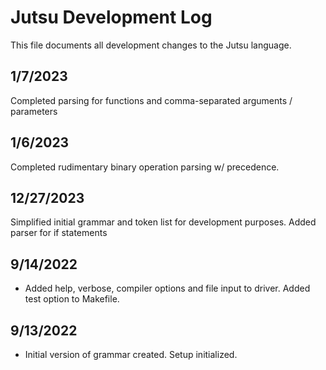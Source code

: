 # Jutsu Development Log
This file documents all development changes to the Jutsu language.

## 1/7/2023

Completed parsing for functions and comma-separated arguments / parameters

## 1/6/2023

Completed rudimentary binary operation parsing w/ precedence.

## 12/27/2023

Simplified initial grammar and token list for development purposes. Added parser for if statements

## 9/14/2022

* Added help, verbose, compiler options and file input to driver. Added test option to Makefile.

## 9/13/2022

* Initial version of grammar created. Setup initialized.